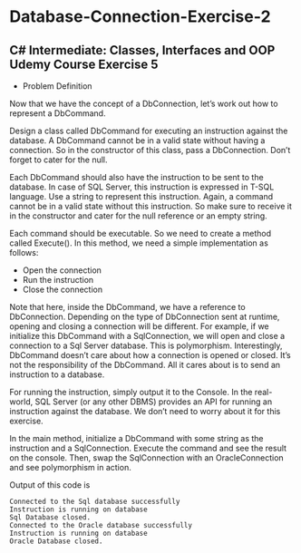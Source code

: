 # Database-Connection-Exercise-2
## C# Intermediate: Classes, Interfaces and OOP Udemy Course Exercise 5
- Problem Definition  

Now that we have the concept of a DbConnection, let’s work out how to represent a 
DbCommand.  

Design a class called DbCommand for executing an instruction against the database. A 
DbCommand cannot be in a valid state without having a connection. So in the constructor of 
this class, pass a DbConnection. Don’t forget to cater for the null.  

Each DbCommand should also have the instruction to be sent to the database. In case of SQL 
Server, this instruction is expressed in T-SQL language. Use a string to represent this instruction. 
Again, a command cannot be in a valid state without this instruction. So make sure to receive it 
in the constructor and cater for the null reference or an empty string.  

Each command should be executable. So we need to create a method called Execute(). In this 
method, we need a simple implementation as follows:  

- Open the connection  
- Run the instruction  
- Close the connection  

Note that here, inside the DbCommand, we have a reference to DbConnection. Depending on 
the type of DbConnection sent at runtime, opening and closing a connection will be different. 
For example, if we initialize this DbCommand with a SqlConnection, we will open and close a 
connection to a Sql Server database. This is polymorphism. Interestingly, DbCommand doesn’t 
care about how a connection is opened or closed. It’s not the responsibility of the DbCommand.
All it cares about is to send an instruction to a database.  

For running the instruction, simply output it to the Console. In the real-world, SQL Server (or any 
other DBMS) provides an API for running an instruction against the database. We don’t need to 
worry about it for this exercise.  

In the main method, initialize a DbCommand with some string as the instruction and a 
SqlConnection. Execute the command and see the result on the console.
Then, swap the SqlConnection with an OracleConnection and see polymorphism in action.  

Output of this code is 
```
Connected to the Sql database successfully
Instruction is running on database
Sql Database closed.
Connected to the Oracle database successfully
Instruction is running on database
Oracle Database closed.
```
